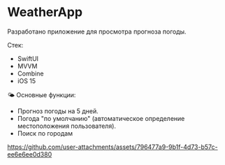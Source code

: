 # WeatherApp

Разработано приложение для просмотра прогноза погоды.

Стек:
* ﻿SwiftUI
* ﻿﻿MVVM 
* ﻿﻿Combine
* iOS 15
  
🌤 Основные функции:
* Прогноз погоды на 5 дней.
* Погода "по умолчанию" (автоматическое определение местоположения пользователя).
* Поиск по городам

https://github.com/user-attachments/assets/796477a9-9b1f-4d73-b57c-ee6e6ee0d380
